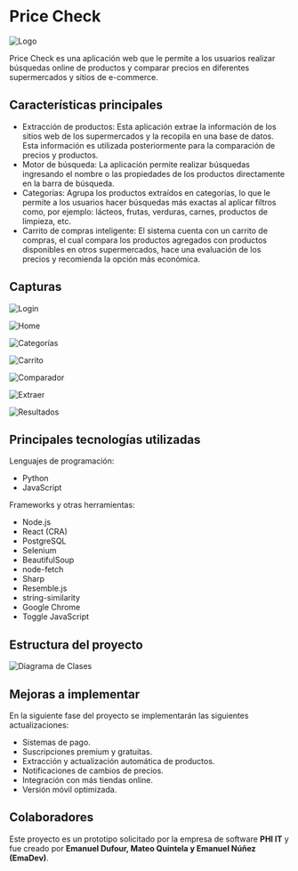 # Price Check
![Logo](./assets/logo_priceCheck.png)

Price Check es una aplicación web que le permite a los usuarios realizar búsquedas online de productos y comparar precios en diferentes supermercados y sitios de e-commerce. 

## Características principales
- Extracción de productos: Esta aplicación extrae la información de los sitios web de los supermercados y la recopila en una base de datos. Esta información es utilizada posteriormente para la comparación de precios y productos. 
- Motor de búsqueda: La aplicación permite realizar búsquedas ingresando el nombre o las propiedades de los productos directamente en la barra de búsqueda.
- Categorías: Agrupa los productos extraídos en categorías, lo que le permite a los usuarios hacer búsquedas más exactas al aplicar filtros como, por ejemplo: lácteos, frutas, verduras, carnes, productos de limpieza, etc.
- Carrito de compras inteligente: El sistema cuenta con un carrito de compras, el cual compara los productos agregados con productos disponibles en otros supermercados, hace una evaluación de los precios y recomienda la opción más económica.

## Capturas
![Login](./assets/login_pricecheck.png)

![Home](./assets/homepage_pricecheck.png)

![Categorías](./assets/categorias_pricecheck.png)

![Carrito](./assets/carrito_pricecheck.png)

![Comparador](./assets/comparador_pricecheck.png)

![Extraer](./assets/extraer_pricecheck.png)

![Resultados](./assets/resultados_pricecheck.png)

## Principales tecnologías utilizadas
Lenguajes de programación: 
- Python
- JavaScript

Frameworks y otras herramientas:
- Node.js
- React (CRA)
- PostgreSQL
- Selenium
- BeautifulSoup
- node-fetch
- Sharp
- Resemble.js
- string-similarity
- Google Chrome
- Toggle JavaScript
  
## Estructura del proyecto
![Diagrama de Clases](./assets/DiagramaDeClases.drawio.png)
  
## Mejoras a implementar
En la siguiente fase del proyecto se implementarán las siguientes actualizaciones:
- Sistemas de pago.
- Suscripciones premium y gratuitas.
- Extracción y actualización automática de productos.
- Notificaciones de cambios de precios.
- Integración con más tiendas online.
- Versión móvil optimizada.

## Colaboradores 
Este proyecto es un prototipo solicitado por la empresa de software **PHI IT** y fue creado por **Emanuel Dufour, Mateo Quintela y Emanuel Núñez
(EmaDev)**.
